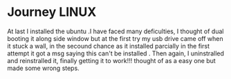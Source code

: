 # Journey LINUX
At last I installed the ubuntu .I have faced many deficulties, I thought of dual booting it along side window but at the first try my usb drive came off when it stuck a wall, in the secound chance as it installed parcially in the first attempt it got a msg saying this can't be installed . Then again, I uninstralled and reinstralled it, finally getting it to work!!!
thought of as a easy one but made some wrong steps. 
